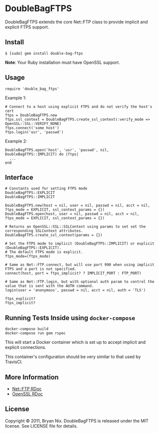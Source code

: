 DoubleBagFTPS
=============

DoubleBagFTPS extends the core Net::FTP class to provide implicit and explicit FTPS support.

Install
-------

    $ [sudo] gem install double-bag-ftps

**Note**: Your Ruby installation must have OpenSSL support.

Usage
-----
    require 'double_bag_ftps'

Example 1:

    # Connect to a host using explicit FTPS and do not verify the host's cert
    ftps = DoubleBagFTPS.new
    ftps.ssl_context = DoubleBagFTPS.create_ssl_context(:verify_mode => OpenSSL::SSL::VERIFY_NONE)
    ftps.connect('some host')
    ftps.login('usr', 'passwd')

Example 2:

    DoubleBagFTPS.open('host', 'usr', 'passwd', nil, DoubleBagFTPS::IMPLICIT) do |ftps|
      ...
    end

Interface
---------

    # Constants used for setting FTPS mode
    DoubleBagFTPS::EXPLICIT
    DoubleBagFTPS::IMPLICIT

    DoubleBagFTPS.new(host = nil, user = nil, passwd = nil, acct = nil, ftps_mode = EXPLICIT, ssl_context_params = {})
    DoubleBagFTPS.open(host, user = nil, passwd = nil, acct = nil, ftps_mode = EXPLICIT, ssl_context_params = {})

    # Returns an OpenSSL::SSL::SSLContext using params to set set the corresponding SSLContext attributes.
    DoubleBagFTPS.create_ssl_context(params = {})

    # Set the FTPS mode to implicit (DoubleBagFTPS::IMPLICIT) or explicit (DoubleBagFTPS::EXPLICIT).
    # The default FTPS mode is explicit. 
    ftps_mode=(ftps_mode)

    # Same as Net::FTP.connect, but will use port 990 when using implicit FTPS and a port is not specified.
    connect(host, port = ftps_implicit? ? IMPLICIT_PORT : FTP_PORT)

    # Same as Net::FTP.login, but with optional auth param to control the value that is sent with the AUTH command.
    login(user = 'anonymous', passwd = nil, acct = nil, auth = 'TLS')

    ftps_explicit?
    ftps_implicit?

Running Tests Inside using `docker-compose`
-------------------------------------------

```
docker-compose build
docker-compose run gem rspec
```

This will start a Docker container which is set up to accept implicit and explicit connections.

This container's configuration should be very similar to that used by TravisCI.

More Information
----------------

* [Net::FTP RDoc](http://ruby-doc.org/stdlib/libdoc/net/ftp/rdoc/index.html)
* [OpenSSL RDoc](http://ruby-doc.org/stdlib/libdoc/openssl/rdoc/index.html)

License
-------
Copyright © 2011, Bryan Nix. DoubleBagFTPS is released under the MIT license. See LICENSE file for details.